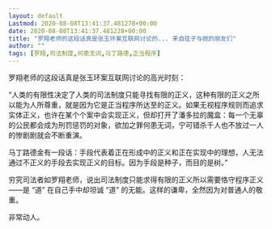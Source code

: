```yaml
---
layout: default
Lastmod: 2020-08-08T13:41:37.481278+00:00
date: 2020-08-08T13:41:37.481228+00:00
title: "罗翔老师的这段话真是张玉环案互联网讨论的... 来自弦子与她的朋友们"
author: ""
tags: [罗翔,司法制度,何患无词,马丁路德,正当程序]
---
```


罗翔老师的这段话真是张玉环案互联网讨论的高光时刻：

“人类的有限性决定了人类的司法制度只能寻找有限的正义，这种有限的正义之所以能为人所尊重，就是因为它是正当程序所达至的正义。如果无视程序规则而追求实体正义，也许在某个个案中会实现正义，但却打开了潘多拉的魔盒：每一个无辜的公民都会成为刑罚惩罚的对象，欲加之罪何患无词，宁可错杀千人也不放过一人的惨剧剧就会不断重演。

马丁路德金有一段话：手段代表着正在形成中的正义和正在实现中的理想，人无法通过不正义的手段去实现正义的目标。因为手段是种子，而目的是树。”

穷究司法者如罗翔老师，说出司法制度只能求得有限的正义所以需要恪守程序正义——是 “道” 在自己手中却坦诚 “道” 的无能。这样的谦卑，全然因为对普通人的敬重。

非常动人。

